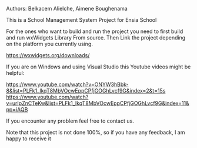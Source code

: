 Authors: Belkacem Alielche, Aimene Boughenama

This is a School Management System Project for Ensia School 

For the ones who want to build and run the project you need to first build and run wxWidgets Library From source.
Then Link the project depending on the platform you currently using.


https://wxwidgets.org/downloads/

If you are on Windows and using Visual Studio this Youtube videos might be helpful:

https://www.youtube.com/watch?v=ONYW3hBbk-8&list=PLFk1_lkqT8MbVOcwEppCPfjGOGhLvcf9G&index=2&t=15s
https://www.youtube.com/watch?v=urIpZnCTeKw&list=PLFk1_lkqT8MbVOcwEppCPfjGOGhLvcf9G&index=11&pp=iAQB


If you encounter any problem feel free to contact us.

Note that this project is not done 100%, so if you have any feedback, I am happy to receive it 

